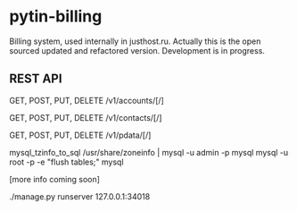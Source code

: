 # pytin-billing

Billing system, used internally in justhost.ru. Actually this is the open sourced updated and refactored version.
Development is in progress.

## REST API

GET, POST, PUT, DELETE
/v1/accounts/[<id>/]

GET, POST, PUT, DELETE
/v1/contacts/[<id>/]

GET, POST, PUT, DELETE
/v1/pdata/[<id>/]

mysql_tzinfo_to_sql /usr/share/zoneinfo | mysql -u admin -p mysql
mysql -u root -p -e "flush tables;" mysql

[more info coming soon]

./manage.py runserver 127.0.0.1:34018

